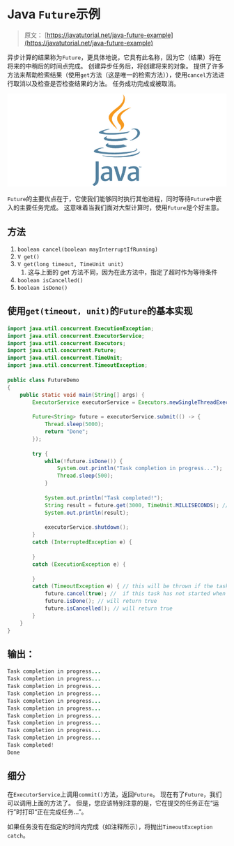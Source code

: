 # Java `Future`示例

> 原文： [https://javatutorial.net/java-future-example](https://javatutorial.net/java-future-example)

异步计算的结果称为`Future`，更具体地说，它具有此名称，因为它（结果）将在将来的中稍后的时间点完成。 创建异步任务后，将创建将来的对象。 提供了许多方法来帮助检索结果（使用`get`方法（这是唯一的检索方法）），使用`cancel`方法进行取消以及检查是否检查结果的方法。 任务成功完成或被取消。

![java-featured-image](img/e0db051dedc1179e7424b6d998a6a772.jpg)

`Future`的主要优点在于，它使我们能够同时执行其他进程，同时等待`Future`中嵌入的主要任务完成。 这意味着当我们面对大型计算时，使用`Future`是个好主意。

## 方法

1.  `boolean cancel(boolean mayInterruptIfRunning)`
2.  `V get()`
3.  `V get(long timeout, TimeUnit unit) `
    1.  这与上面的 get 方法不同，因为在此方法中，指定了超时作为等待条件
4.  `boolean isCancelled()`
5.  `boolean isDone()`

## 使用`get(timeout, unit)`的`Future`的基本实现

```java
import java.util.concurrent.ExecutionException;
import java.util.concurrent.ExecutorService;
import java.util.concurrent.Executors;
import java.util.concurrent.Future;
import java.util.concurrent.TimeUnit;
import java.util.concurrent.TimeoutException; 

public class FutureDemo 
{
    public static void main(String[] args) {
    	ExecutorService executorService = Executors.newSingleThreadExecutor();

    	Future<String> future = executorService.submit(() -> {
            Thread.sleep(5000);
            return "Done";
        });

        try {
            while(!future.isDone()) {
                System.out.println("Task completion in progress...");
                Thread.sleep(500);
            }

            System.out.println("Task completed!");
            String result = future.get(3000, TimeUnit.MILLISECONDS); // that's the future result
            System.out.println(result);

            executorService.shutdown();
        } 
        catch (InterruptedException e) {

        } 
        catch (ExecutionException e) {

        } 
        catch (TimeoutException e) { // this will be thrown if the task has not been completed within the specified time
        	future.cancel(true); //  if this task has not started when cancel is called, this task should never run
        	future.isDone(); // will return true  
        	future.isCancelled(); // will return true 
        }   
    }
}

```

## 输出：

```java
Task completion in progress...
Task completion in progress...
Task completion in progress...
Task completion in progress...
Task completion in progress...
Task completion in progress...
Task completion in progress...
Task completion in progress...
Task completion in progress...
Task completion in progress...
Task completed!
Done

```

## 细分

在`ExecutorService`上调用`commit()`方法，返回`Future`。 现在有了`Future`，我们可以调用上面的方法了。 但是，您应该特别注意的是，它在提交的任务正在“运行”时打印“正在完成任务…”。

如果任务没有在指定的时间内完成（如注释所示），将抛出`TimeoutException catch`。